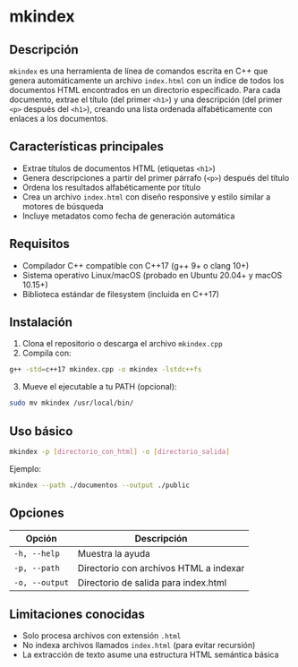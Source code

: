 # mkindex

## Descripción

`mkindex` es una herramienta de línea de comandos escrita en C++ que genera automáticamente un archivo `index.html` con un índice de todos los documentos HTML encontrados en un directorio especificado. Para cada documento, extrae el título (del primer `<h1>`) y una descripción (del primer `<p>` después del `<h1>`), creando una lista ordenada alfabéticamente con enlaces a los documentos.

## Características principales

- Extrae títulos de documentos HTML (etiquetas `<h1>`)
- Genera descripciones a partir del primer párrafo (`<p>`) después del título
- Ordena los resultados alfabéticamente por título
- Crea un archivo `index.html` con diseño responsive y estilo similar a motores de búsqueda
- Incluye metadatos como fecha de generación automática

## Requisitos

- Compilador C++ compatible con C++17 (g++ 9+ o clang 10+)
- Sistema operativo Linux/macOS (probado en Ubuntu 20.04+ y macOS 10.15+)
- Biblioteca estándar de filesystem (incluida en C++17)

## Instalación

1. Clona el repositorio o descarga el archivo `mkindex.cpp`
2. Compila con:

```bash
g++ -std=c++17 mkindex.cpp -o mkindex -lstdc++fs
```

3. Mueve el ejecutable a tu PATH (opcional):

```bash
sudo mv mkindex /usr/local/bin/
```

## Uso básico

```bash
mkindex -p [directorio_con_html] -o [directorio_salida]
```

Ejemplo:

```bash
mkindex --path ./documentos --output ./public
```

## Opciones

| Opción          | Descripción                              |
|-----------------|------------------------------------------|
| `-h, --help`    | Muestra la ayuda                         |
| `-p, --path`    | Directorio con archivos HTML a indexar    |
| `-o, --output`  | Directorio de salida para index.html      |

## Limitaciones conocidas

- Solo procesa archivos con extensión `.html`
- No indexa archivos llamados `index.html` (para evitar recursión)
- La extracción de texto asume una estructura HTML semántica básica
